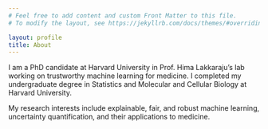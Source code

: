 ```yaml
---
# Feel free to add content and custom Front Matter to this file.
# To modify the layout, see https://jekyllrb.com/docs/themes/#overriding-theme-defaults

layout: profile
title: About
---
```


I am a PhD candidate at Harvard University in Prof. Hima Lakkaraju’s lab working on trustworthy machine learning for medicine. I completed my undergraduate degree in Statistics and Molecular and Cellular Biology at Harvard University. 

My research interests include explainable, fair, and robust machine learning, uncertainty quantification, and their applications to medicine.